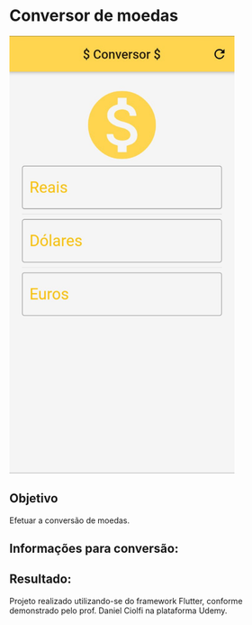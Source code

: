 # Conversor de moedas

<img src="./images/screenshot.jpg" alt="Interface do App" width="400">

## Objetivo

Efetuar a conversão de moedas.

## Informações para conversão:

## Resultado:


Projeto realizado utilizando-se do framework Flutter, conforme demonstrado pelo prof. Daniel Ciolfi na plataforma Udemy.